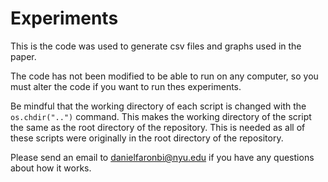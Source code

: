# Experiments
This is the code was used to generate csv files and graphs used in the paper. 

The code has not been modified to be able to run on any computer, so you must alter the code if you want to run thes experiments.

Be mindful that the working directory of each script is changed with the `os.chdir("..")` command. This makes the working directory of the script the same as the root directory of the repository. This is needed as all of these scripts were originally in the root directory of the repository.

Please send an email to danielfaronbi@nyu.edu if you have any questions about how it works.

